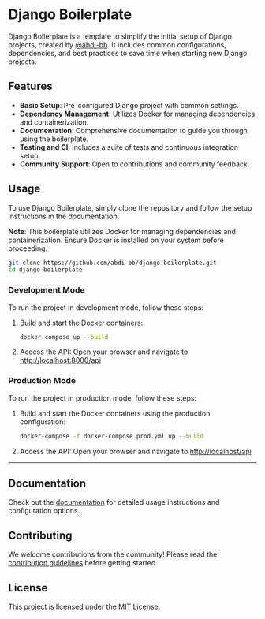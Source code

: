
# Django Boilerplate

Django Boilerplate is a template to simplify the initial setup of Django projects, created by [@abdi-bb](https://github.com/abdi-bb). It includes common configurations, dependencies, and best practices to save time when starting new Django projects.

## Features

- **Basic Setup**: Pre-configured Django project with common settings.
- **Dependency Management**: Utilizes Docker for managing dependencies and containerization.
- **Documentation**: Comprehensive documentation to guide you through using the boilerplate.
- **Testing and CI**: Includes a suite of tests and continuous integration setup.
- **Community Support**: Open to contributions and community feedback.

## Usage

To use Django Boilerplate, simply clone the repository and follow the setup instructions in the documentation.

**Note**: This boilerplate utilizes Docker for managing dependencies and containerization. Ensure Docker is installed on your system before proceeding.

```bash
git clone https://github.com/abdi-bb/django-boilerplate.git
cd django-boilerplate
```

### Development Mode

To run the project in development mode, follow these steps:

1. Build and start the Docker containers:
   ```bash
   docker-compose up --build
   ```

2. Access the API:
   Open your browser and navigate to [http://localhost:8000/api](http://localhost:8000/api)

### Production Mode

To run the project in production mode, follow these steps:

1. Build and start the Docker containers using the production configuration:
   ```bash
   docker-compose -f docker-compose.prod.yml up --build
   ```

2. Access the API:
   Open your browser and navigate to [http://localhost/api](http://localhost/api)

---

## Documentation

Check out the [documentation](./docs/) for detailed usage instructions and configuration options.

## Contributing

We welcome contributions from the community! Please read the [contribution guidelines](./CONTRIBUTING.md) before getting started.

## License

This project is licensed under the [MIT License](./LICENSE).
